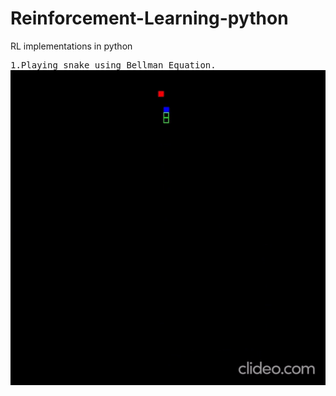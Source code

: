 # Reinforcement-Learning-python
RL implementations in python

<pre>
1.Playing snake using Bellman Equation.
<img src="snake_q-learning\img\snake.gif" alt="GIF of snake game played by an agent.">

</pre>
